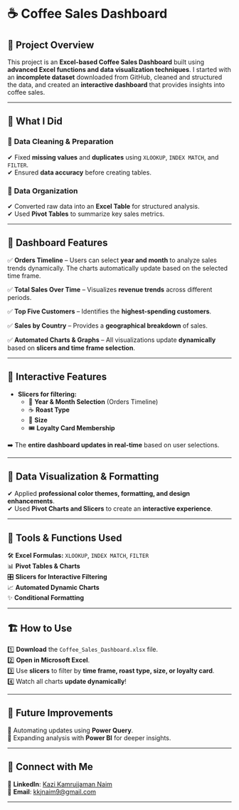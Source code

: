 # ☕ Coffee Sales Dashboard  

## 📌 Project Overview  
This project is an **Excel-based Coffee Sales Dashboard** built using **advanced Excel functions and data visualization techniques**. I started with an **incomplete dataset** downloaded from GitHub, cleaned and structured the data, and created an **interactive dashboard** that provides insights into coffee sales.  

---

## 🚀 What I Did  

### 🔹 **Data Cleaning & Preparation**  
✔ Fixed **missing values** and **duplicates** using `XLOOKUP`, `INDEX MATCH`, and `FILTER`.  
✔ Ensured **data accuracy** before creating tables.  

### 🔹 **Data Organization**  
✔ Converted raw data into an **Excel Table** for structured analysis.  
✔ Used **Pivot Tables** to summarize key sales metrics.  

---

## 🎯 Dashboard Features  

✅ **Orders Timeline** – Users can select **year and month** to analyze sales trends dynamically. The charts automatically update based on the selected time frame.  

✅ **Total Sales Over Time** – Visualizes **revenue trends** across different periods.  

✅ **Top Five Customers** – Identifies the **highest-spending customers**.  

✅ **Sales by Country** – Provides a **geographical breakdown** of sales.  

✅ **Automated Charts & Graphs** – All visualizations update **dynamically** based on **slicers and time frame selection**.  

---

## 🔄 Interactive Features  

- **Slicers for filtering:**  
  - 📆 **Year & Month Selection** (Orders Timeline)  
  - ☕ **Roast Type**  
  - 📏 **Size**  
  - 🎟️ **Loyalty Card Membership**  

➡️ The **entire dashboard updates in real-time** based on user selections.  

---

## 🎨 Data Visualization & Formatting  

✔ Applied **professional color themes, formatting, and design enhancements**.  
✔ Used **Pivot Charts and Slicers** to create an **interactive experience**.  

---

## 📂 Tools & Functions Used  

🛠 **Excel Formulas:** `XLOOKUP`, `INDEX MATCH`, `FILTER`  
📊 **Pivot Tables & Charts**  
🎛 **Slicers for Interactive Filtering**  
📈 **Automated Dynamic Charts**  
✨ **Conditional Formatting**  

---

## 🏗️ How to Use  

1️⃣ **Download** the `Coffee_Sales_Dashboard.xlsx` file.  
2️⃣ **Open in Microsoft Excel**.  
3️⃣ Use **slicers** to filter by **time frame, roast type, size, or loyalty card**.  
4️⃣ Watch all charts **update dynamically**!  

---

## 🔮 Future Improvements  

🔹 Automating updates using **Power Query**.  
🔹 Expanding analysis with **Power BI** for deeper insights.  

---

## 📢 Connect with Me  

🔗 **LinkedIn**: [Kazi Kamrujjaman Naim](https://www.linkedin.com/in/kazi-kamrujjaman-naim/)  
📧 **Email**: [kkjnaim9@gmail.com](mailto:kkjnaim9@gmail.com)  

---
